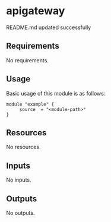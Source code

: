 # apigateway

<!-- BEGINNING OF PRE-COMMIT-TERRAFORM DOCS HOOK -->
README.md updated successfully
<!-- END OF PRE-COMMIT-TERRAFORM DOCS HOOK -->

<!-- BEGIN_AUTOMATED_TF_DOCS_BLOCK -->
## Requirements

No requirements.
## Usage
Basic usage of this module is as follows:
```hcl
module "example" {
  	 source  = "<module-path>"
}
```
## Resources

No resources.
## Inputs

No inputs.
## Outputs

No outputs.
<!-- END_AUTOMATED_TF_DOCS_BLOCK -->
